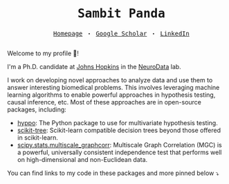 <pre align="center"><div id="user-content-toc"><ul><summary><h1 style="display: inline-block;">Sambit Panda</h1><br/><a href="https://sampan.me/">Homepage</a> &#x30FB; <a href="https://scholar.google.com/citations?user=-V3CmPoAAAAJ&hl=en">Google Scholar</a> &#x30FB; <a href="https://www.linkedin.com/in/sampan501/">LinkedIn</a></summary></ul></div></pre>

Welcome to my profile 👋!

I'm a Ph.D. candidate at [Johns Hopkins](https://www.bme.jhu.edu/) in the [NeuroData](https://neurodata.io/) lab.

I work on developing novel approaches to analyze data and use them to answer interesting biomedical problems. This involves leveraging machine learning algorithms to enable powerful approaches in hypothesis testing, causal inference, etc. Most of these approaches are in open-source packages, including:

- [hyppo](https://github.com/neurodata/hyppo): The Python package to use for multivariate hypothesis testing.
- [scikit-tree](https://github.com/neurodata/scikit-tree): Scikit-learn compatible decision trees beyond those offered in scikit-learn.
- [scipy.stats.multiscale_graphcorr](https://docs.scipy.org/doc/scipy/reference/generated/scipy.stats.multiscale_graphcorr.html): Multiscale Graph Correlation (MGC) is a powerful, universally consistent independence test that performs well on high-dimensional and non-Euclidean data.

You can find links to my code in these packages and more pinned below &#x2935;
